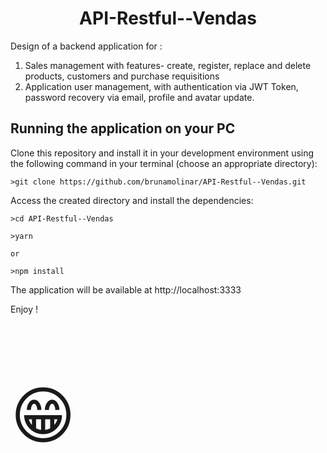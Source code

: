 <h1 align="center"> API-Restful--Vendas </h1>

Design of a backend application for :<br>
1. Sales management with features- create, register, replace and delete products, customers and purchase requisitions <br>
2. Application user management, with authentication via JWT Token, password recovery via email, profile and avatar update.

<h2> Running the application on your PC </h2>
Clone this repository and install it in your development environment using the following command in your terminal (choose an appropriate directory):

```
>git clone https://github.com/brunamolinar/API-Restful--Vendas.git
```
Access the created directory and install the dependencies:

```
>cd API-Restful--Vendas

>yarn

or

>npm install
```
The application will be available at http://localhost:3333

Enjoy !<p style="font-size:100px">&#128513;</p>
